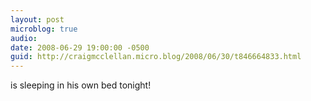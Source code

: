 ```yaml
---
layout: post
microblog: true
audio: 
date: 2008-06-29 19:00:00 -0500
guid: http://craigmcclellan.micro.blog/2008/06/30/t846664833.html
---
```

is sleeping in his own bed tonight!

